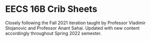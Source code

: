 # EECS 16B Crib Sheets

Closely following the Fall 2021 iteration taught by Professor Vladimir Stojanovic and Professor Anant Sahai. 
Updated with new content accordingly throughout Spring 2022 semester.
